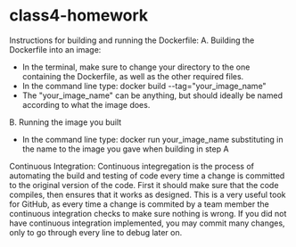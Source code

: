 # class4-homework

Instructions for building and running the Dockerfile:
A. Building the Dockerfile into an image:
- In the terminal, make sure to change your directory to the one containing the Dockerfile, as well as the other required files.
- In the command line type: docker build --tag="your_image_name"
- The "your_image_name" can be anything, but should ideally be named according to what the image does.

B. Running the image you built
- In the command line type: docker run your_image_name
substituting in the name to the image you gave when building in step A



Continuous Integration:
Continuous integregation is the process of automating the build and testing of code every time a change is committed to the original version of the code. First it should make sure that the code compiles, then ensures that it works as designed. This is a very useful took for GitHub, as every time a change is commited by a team member the continuous integration checks to make sure nothing is wrong. If you did not have continuous integration implemented, you may commit many changes, only to go through every line to debug later on. 
